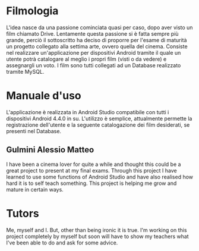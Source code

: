 # Filmologia
L'idea nasce da una passione cominciata quasi per caso, dopo aver visto un film chiamato Drive. Lentamente questa passione si è fatta 
sempre più grande, perciò il sottoscritto ha deciso di proporre per l'esame di maturità un progetto collegato alla settima arte, ovvero 
quella del cinema.
Consiste nel realizzare un'applicazione per dispositivi Android tramite il quale un utente potrà catalogare al meglio i propri film (visti 
o da vedere) e assegnargli un voto. 
I film sono tutti collegati ad un Database realizzato tramite MySQL.

# Manuale d'uso
L'applicazione è realizzata in Android Studio compatibile con tutti i dispositivi Android 4.4.0 in su.
L'utilizzo è semplice, attualmente permette la registrazione dell'utente e la seguente catalogazione dei film desiderati, se presenti nel Database.

## Gulmini Alessio Matteo
I have been a cinema lover for quite a while and thought this could be a great project to present at my final exams. Through this project I have learned to use some functions of Android Studio and have also realised how hard it is to self teach something. This project is helping me grow and mature in certain ways.

# Tutors
Me, myself and I.
But, other than being ironic it is true. I'm working on this project completely by myself but soon will have to show my teachers what I've been able to do and ask for some advice.
